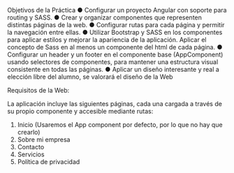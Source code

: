 Objetivos de la Práctica
● Configurar un proyecto Angular con soporte para routing y SASS.
● Crear y organizar componentes que representen distintas páginas de la web.
● Configurar rutas para cada página y permitir la navegación entre ellas.
● Utilizar Bootstrap y SASS en los componentes para aplicar estilos y mejorar la
apariencia de la aplicación. Aplicar el concepto de Sass en al
menos un componente del html de cada página.
● Configurar un header y un footer en el componente base (AppComponent) usando
selectores de componentes, para mantener una estructura visual consistente en
todas las páginas.
● Aplicar un diseño interesante y real a elección libre del alumno, se valorará el diseño
de la Web

Requisitos de la Web:

La aplicación incluye las siguientes páginas, cada una cargada a través de su propio
componente y accesible mediante rutas:

1. Inicio (Usaremos el App component por defecto, por lo que no hay que crearlo)
2. Sobre mi empresa
3. Contacto
4. Servicios
5. Política de privacidad
